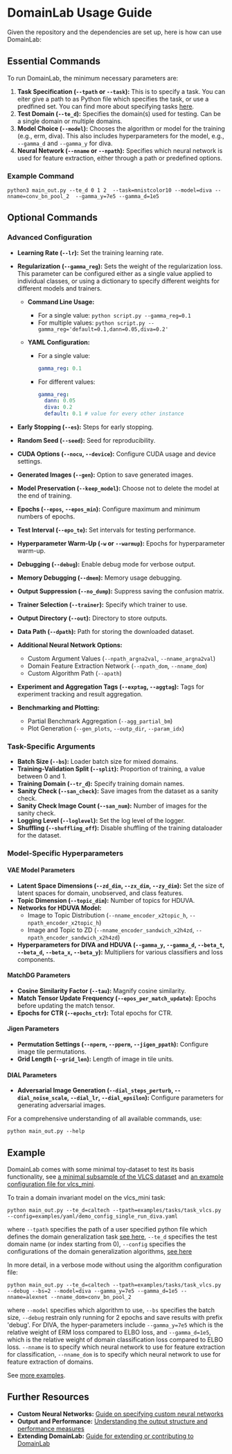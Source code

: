 # DomainLab Usage Guide

Given the repository and the dependencies are set up, here is how can use DomainLab: 


## Essential Commands

To run DomainLab, the minimum necessary parameters are:

1. **Task Specification (```--tpath``` or ```--task```):** This is to specify a task. You can eiter give a path to as Python file which specifies the task, or use a predfined set. You can find more about specifying tasks [here](./doc_tasks.md). 
2. **Test Domain (```--te_d```):** Specifies the domain(s) used for testing. Can be a single domain or multiple domains.
3. **Model Choice (```--model```):** Chooses the algorithm or model for the training (e.g., erm, diva). This also includes hyperparameters for the model, e.g., ```--gamma_d``` and ```--gamma_y``` for diva.
4. **Neural Network (```--nname``` or ```--npath```):** Specifies which neural network is used for feature extraction, either through a path or predefined options. 

### Example Command
```python3 main_out.py --te_d 0 1 2  --task=mnistcolor10 --model=diva --nname=conv_bn_pool_2  --gamma_y=7e5 --gamma_d=1e5```


## Optional Commands

### Advanced Configuration

- **Learning Rate (`--lr`):** Set the training learning rate.
- **Regularization (`--gamma_reg`):** Sets the weight of the regularization loss. 
This parameter can be configured either as a single value applied to individual classes, 
or using a dictionary to specify different weights for different models and trainers.

  - **Command Line Usage:**
    - For a single value: `python script.py --gamma_reg=0.1`
    - For multiple values: `python script.py --gamma_reg='default=0.1,dann=0.05,diva=0.2'`

  - **YAML Configuration:**
    - For a single value:
      ```yaml
      gamma_reg: 0.1
      ```

    - For different values:
      ```yaml
      gamma_reg:
        dann: 0.05
        diva: 0.2
        default: 0.1 # value for every other instance
      ```  

- **Early Stopping (`--es`):** Steps for early stopping.
- **Random Seed (`--seed`):** Seed for reproducibility.
- **CUDA Options (`--nocu`, `--device`):** Configure CUDA usage and device settings.
- **Generated Images (`--gen`):** Option to save generated images.
- **Model Preservation (`--keep_model`):** Choose not to delete the model at the end of training.
- **Epochs (`--epos`, `--epos_min`):** Configure maximum and minimum numbers of epochs.
- **Test Interval (`--epo_te`):** Set intervals for testing performance.
- **Hyperparameter Warm-Up (`-w` or `--warmup`):** Epochs for hyperparameter warm-up.
- **Debugging (`--debug`):** Enable debug mode for verbose output.
- **Memory Debugging (`--dmem`):** Memory usage debugging.
- **Output Suppression (`--no_dump`):** Suppress saving the confusion matrix.
- **Trainer Selection (`--trainer`):** Specify which trainer to use.
- **Output Directory (`--out`):** Directory to store outputs.
- **Data Path (`--dpath`):** Path for storing the downloaded dataset.
- **Additional Neural Network Options:**
    - Custom Argument Values (`--npath_argna2val`, `--nname_argna2val`)
    - Domain Feature Extraction Network (`--npath_dom`, `--nname_dom`)
    - Custom Algorithm Path (`--apath`)
- **Experiment and Aggregation Tags (`--exptag`, `--aggtag`):** Tags for experiment tracking and result aggregation.
- **Benchmarking and Plotting:**
    - Partial Benchmark Aggregation (`--agg_partial_bm`)
    - Plot Generation (`--gen_plots`, `--outp_dir`, `--param_idx`)

### Task-Specific Arguments

- **Batch Size (`--bs`):** Loader batch size for mixed domains.
- **Training-Validation Split (`--split`):** Proportion of training, a value between 0 and 1.
- **Training Domain (`--tr_d`):** Specify training domain names.
- **Sanity Check (`--san_check`):** Save images from the dataset as a sanity check.
- **Sanity Check Image Count (`--san_num`):** Number of images for the sanity check.
- **Logging Level (`--loglevel`):** Set the log level of the logger.
- **Shuffling (`--shuffling_off`):** Disable shuffling of the training dataloader for the dataset.

### Model-Specific Hyperparameters

#### VAE Model Parameters

- **Latent Space Dimensions (`--zd_dim`, `--zx_dim`, `--zy_dim`):** Set the size of latent spaces for domain, unobserved, and class features.
- **Topic Dimension (`--topic_dim`):** Number of topics for HDUVA.
- **Networks for HDUVA Model:**
    - Image to Topic Distribution (`--nname_encoder_x2topic_h`, `--npath_encoder_x2topic_h`)
    - Image and Topic to ZD (`--nname_encoder_sandwich_x2h4zd`, `--npath_encoder_sandwich_x2h4zd`)
- **Hyperparameters for DIVA and HDUVA (`--gamma_y`, `--gamma_d`, `--beta_t`, `--beta_d`, `--beta_x`, `--beta_y`):** Multipliers for various classifiers and loss components.

#### MatchDG Parameters

- **Cosine Similarity Factor (`--tau`):** Magnify cosine similarity.
- **Match Tensor Update Frequency (`--epos_per_match_update`):** Epochs before updating the match tensor.
- **Epochs for CTR (`--epochs_ctr`):** Total epochs for CTR.

#### Jigen Parameters

- **Permutation Settings (`--nperm`, `--pperm`, `--jigen_ppath`):** Configure image tile permutations.
- **Grid Length (`--grid_len`):** Length of image in tile units.

#### DIAL Parameters

- **Adversarial Image Generation (`--dial_steps_perturb`, `--dial_noise_scale`, `--dial_lr`, `--dial_epsilon`):** Configure parameters for generating adversarial images.


For a comprehensive understanding of all available commands, use:
```shell
python main_out.py --help
```

## Example
DomainLab comes with some minimal toy-dataset to test its basis functionality, see [a minimal subsample of the VLCS dataset](./zdata/vlcs_mini) and [an example configuration file for vlcs_mini](../examples/tasks/task_vlcs.py).

To train a domain invariant model on the vlcs_mini task:

```shell
python main_out.py --te_d=caltech --tpath=examples/tasks/task_vlcs.py --config=examples/yaml/demo_config_single_run_diva.yaml
```
where `--tpath` specifies the path of a user specified python file which defines the domain generalization task [see here](../examples/tasks/task_vlcs.py), `--te_d` specifies the test domain name (or index starting from 0), `--config` specifies the configurations of the domain generalization algorithms, [see here](../examples/yaml/demo_config_single_run_diva.yaml)

In more detail, in a verbose mode without using the algorithm configuration file:

```shell
python main_out.py --te_d=caltech --tpath=examples/tasks/task_vlcs.py --debug --bs=2 --model=diva --gamma_y=7e5 --gamma_d=1e5 --nname=alexnet --nname_dom=conv_bn_pool_2
```

where `--model` specifies which algorithm to use, `--bs` specifies the batch size, `--debug` restrain only running for 2 epochs and save results with prefix 'debug'. For DIVA, the hyper-parameters include `--gamma_y=7e5` which is the relative weight of ERM loss compared to ELBO loss, and `--gamma_d=1e5`, which is the relative weight of domain classification loss compared to ELBO loss.
`--nname` is to specify which neural network to use for feature extraction for classification, `--nname_dom` is to specify which neural network to use for feature extraction of domains.

See [more examples](./doc_examples.md).

## Further Resources

- **Custom Neural Networks:** [Guide on specifying custom neural networks](./doc_custom_nn.md)
- **Output and Performance:** [Understanding the output structure and performance measures](./doc_output.md)
- **Extending DomainLab:** [Guide for extending or contributing to DomainLab](./doc_extend_contribute.md)
